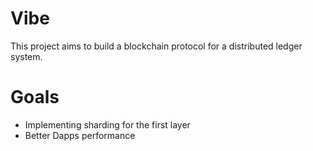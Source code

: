 # Vibe

This project aims to build a blockchain protocol for a  distributed ledger system.


# Goals
- Implementing sharding for the first layer
- Better Dapps performance 
